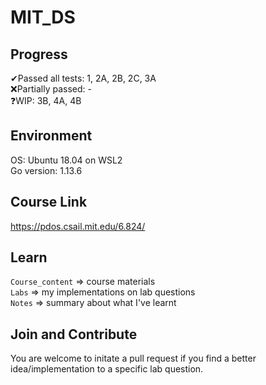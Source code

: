 # MIT_DS

## Progress
✔Passed all tests: 1, 2A, 2B, 2C, 3A\
❌Partially passed: -\
❓WIP: 3B, 4A, 4B

## Environment
OS: Ubuntu 18.04 on WSL2\
Go version: 1.13.6

## Course Link
https://pdos.csail.mit.edu/6.824/

## Learn
`Course_content` => course materials\
`Labs` => my implementations on lab questions\
`Notes` => summary about what I've learnt

## Join and Contribute
You are welcome to initate a pull request if you find a better idea/implementation to a specific lab question.